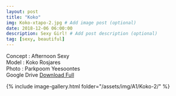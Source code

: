```yaml
---
layout: post
title: "Koko"
img: Koko-xtapo-2.jpg # Add image post (optional)
date: 2018-12-06 06:00:00
description: Sexy Girl! # Add post description (optional)
tag: [sexy, beautiful]
---
```

Concept : Afternoon Sexy  
Model : Koko Rosjares  
Photo : Parkpoom Yeesoontes  
Google Drive [Download Full](http://gestyy.com/e0GHDH)   


{% include image-gallery.html folder="/assets/img/A1/Koko-2/" %}
